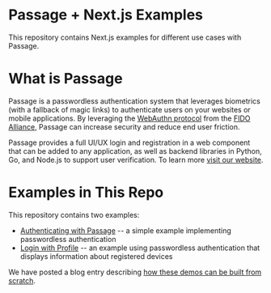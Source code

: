 # Passage + Next.js Examples
This repository contains Next.js examples for different use cases with Passage.

# What is Passage
Passage is a passwordless authentication system that leverages biometrics (with a fallback of magic links) to authenticate users on your websites or mobile applications.  By leveraging the [WebAuthn protocol](https://webauthn.io/) from the [FIDO Alliance](https://fidoalliance.org/), Passage can increase security and reduce end user friction.   

Passage provides a full UI/UX login and registration in a web component that can be added to any application, as well as backend libraries in Python, Go, and Node.js to support user verification. To learn more [visit our website](https://passage.id).


# Examples in This Repo

This repository contains two examples:

* [Authenticating with Passage](./01-Login) -- a simple example implementing passwordless authentication
* [Login with Profile](./02-Login-With-Profile) -- an example using passwordless authentication that displays information about registered devices

We have posted a blog entry describing [how these demos can be built from scratch](https://passage.id/post/building-a-next-js-app-with-biometrics).